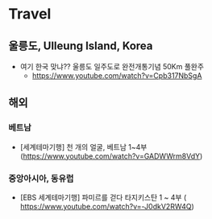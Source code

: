 # Travel

## 울릉도, Ulleung Island, Korea
* 여기 한국 맞냐?? 울릉도 일주도로 완전개통기념 50Km 풀완주
  - https://www.youtube.com/watch?v=Cpb317NbSgA

## 해외

### 베트남
* [세계테마기행] 천 개의 얼굴, 베트남 1~4부 (https://www.youtube.com/watch?v=GADWWrm8VdY)

### 중앙아시아, 동유럽
* [EBS 세계테마기행] 파미르를 걷다 타지키스탄 1 ~ 4부 ( https://www.youtube.com/watch?v=-J0dkV2RW4Q)
